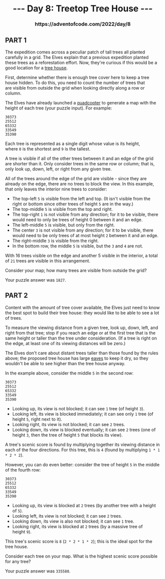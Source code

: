 <h1 align="center" bold="true">--- Day 8: Treetop Tree House ---</h1>
<h3 align="center" bold="true">https://adventofcode.com/2022/day/8</h3>

## PART 1
The expedition comes across a peculiar patch of tall trees all planted carefully in a grid. The Elves explain that a previous expedition planted these trees as a reforestation effort. Now, they're curious if this would be a good location for a [tree house](https://en.wikipedia.org/wiki/Tree_house).

First, determine whether there is enough tree cover here to keep a tree house hidden. To do this, you need to count the number of trees that are visible from outside the grid when looking directly along a row or column.

The Elves have already launched a [quadcopter](https://en.wikipedia.org/wiki/Quadcopter) to generate a map with the height of each tree (your puzzle input). For example:

```
30373
25512
65332
33549
35390

```

Each tree is represented as a single digit whose value is its height, where `0` is the shortest and `9` is the tallest.

A tree is visible if all of the other trees between it and an edge of the grid are shorter than it. Only consider trees in the same row or column; that is, only look up, down, left, or right from any given tree.

All of the trees around the edge of the grid are visible - since they are already on the edge, there are no trees to block the view. In this example, that only leaves the interior nine trees to consider:

-   The top-left `5` is visible from the left and top. (It isn't visible from the right or bottom since other trees of height `5` are in the way.)
-   The top-middle `5` is visible from the top and right.
-   The top-right `1` is not visible from any direction; for it to be visible, there would need to only be trees of height 0 between it and an edge.
-   The left-middle `5` is visible, but only from the right.
-   The center `3` is not visible from any direction; for it to be visible, there would need to be only trees of at most height `2` between it and an edge.
-   The right-middle `3` is visible from the right.
-   In the bottom row, the middle `5` is visible, but the `3` and `4` are not.

With 16 trees visible on the edge and another 5 visible in the interior, a total of `21` trees are visible in this arrangement.

Consider your map; how many trees are visible from outside the grid?

Your puzzle answer was `1827`.

## PART 2
Content with the amount of tree cover available, the Elves just need to know the best spot to build their tree house: they would like to be able to see a lot of trees.

To measure the viewing distance from a given tree, look up, down, left, and right from that tree; stop if you reach an edge or at the first tree that is the same height or taller than the tree under consideration. (If a tree is right on the edge, at least one of its viewing distances will be zero.)

The Elves don't care about distant trees taller than those found by the rules above; the proposed tree house has large [eaves](https://en.wikipedia.org/wiki/Eaves) to keep it dry, so they wouldn't be able to see higher than the tree house anyway.

In the example above, consider the middle `5` in the second row:

```
30373
25512
65332
33549
35390

```

-   Looking up, its view is not blocked; it can see `1` tree (of height `3`).
-   Looking left, its view is blocked immediately; it can see only `1` tree (of height `5`, right next to it).
-   Looking right, its view is not blocked; it can see `2` trees.
-   Looking down, its view is blocked eventually; it can see `2` trees (one of height `3`, then the tree of height `5` that blocks its view).

A tree's scenic score is found by multiplying together its viewing distance in each of the four directions. For this tree, this is `4` (found by multiplying `1 * 1 * 2 * 2`).

However, you can do even better: consider the tree of height `5` in the middle of the fourth row:

```
30373
25512
65332
33549
35390

```

-   Looking up, its view is blocked at `2` trees (by another tree with a height of `5`).
-   Looking left, its view is not blocked; it can see `2` trees.
-   Looking down, its view is also not blocked; it can see `1` tree.
-   Looking right, its view is blocked at `2` trees (by a massive tree of height `9`).

This tree's scenic score is `8` (`2 * 2 * 1 * 2`); this is the ideal spot for the tree house.

Consider each tree on your map. What is the highest scenic score possible for any tree?

Your puzzle answer was `335580`.
